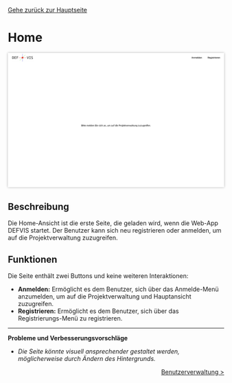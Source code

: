 [Gehe zurück zur Hauptseite](index.html)

# Home

<img src="screenshots/home.png" alt="Home-Ansicht" style="max-width: 100%; box-shadow: 0 0 5px rgba(0, 0, 0, 0.3);">

## Beschreibung

Die Home-Ansicht ist die erste Seite, die geladen wird, wenn die Web-App DEFVIS startet. Der Benutzer kann sich neu registrieren oder anmelden, um auf die Projektverwaltung zuzugreifen.

## Funktionen

Die Seite enthält zwei Buttons und keine weiteren Interaktionen:

- **Anmelden:** Ermöglicht es dem Benutzer, sich über das Anmelde-Menü anzumelden, um auf die Projektverwaltung und Hauptansicht zuzugreifen.
- **Registrieren:** Ermöglicht es dem Benutzer, sich über das Registrierungs-Menü zu registrieren.

---

**Probleme und Verbesserungsvorschläge**

- _Die Seite könnte visuell ansprechender gestaltet werden, möglicherweise durch Ändern des Hintergrunds._

<div style="text-align: right; float: right;"><a href="user.html">Benutzerverwaltung ></a></div>

<p></p>
